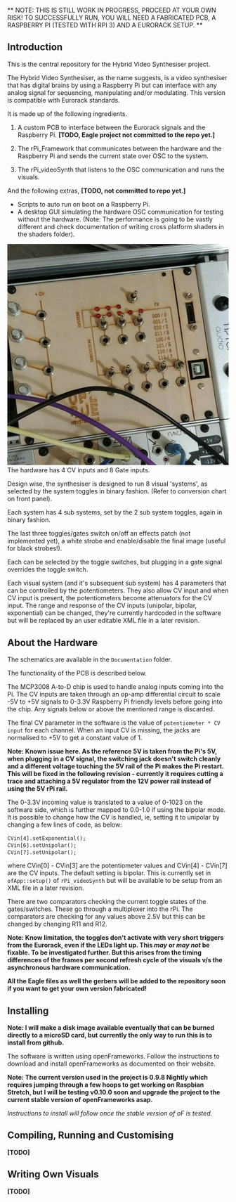 ** NOTE: THIS IS STILL WORK IN PROGRESS, PROCEED AT YOUR OWN RISK! TO SUCCESSFULLY RUN, YOU WILL NEED A FABRICATED PCB, A RASPBERRY PI (TESTED WITH RPI 3) AND A EURORACK SETUP. **

## Introduction
This is the central repository for the Hybrid Video Synthesiser project.

The Hybrid Video Synthesiser, as the name suggests, is a video synthesiser that has digital brains by using a Raspberry Pi but can interface with any analog signal for sequencing, manipulating and/or modulating. This version is compatible with Eurorack standards.

It is made up of the following ingredients.
1. A custom PCB to interface between the Eurorack signals and the Raspberry Pi.
**[TODO, Eagle project not committed to the repo yet.]**

2. The rPi_Framework that communicates between the hardware and the Raspberry Pi and sends the current state over OSC to the system.

3. The rPi_videoSynth that listens to the OSC communication and runs the visuals.

And the following extras, **[TODO, not committed to repo yet.]**
* Scripts to auto run on boot on a Raspberry Pi.
* A desktop GUI simulating the hardware OSC communication for testing without the hardware. (Note: The performance is going to be vastly different and check documentation of writing cross platform shaders in the shaders folder).

![Front Panel](Documentation/frontpanel.jpeg?raw=true "Front Panel")
The hardware has 4 CV inputs and 8 Gate inputs.

Design wise, the synthesiser is designed to run 8 visual 'systems', as selected by the system toggles in binary fashion. (Refer to conversion chart on front panel).

Each system has 4 sub systems, set by the 2 sub system toggles, again in binary fashion.

The last three toggles/gates switch on/off an effects patch (not implemented yet), a white strobe and enable/disable the final image (useful for black strobes!).

Each can be selected by the toggle switches, but plugging in a gate signal overrides the toggle switch.

Each visual system (and it's subsequent sub system) has 4 parameters that can be controlled by the potentiometers. They also allow CV input and when CV input is present, the potentiometers become attenuators for the CV input. The range and response of the CV inputs (unipolar, bipolar, exponential) can be changed, they're currently hardcoded in the software but will be replaced by an user editable XML file in a later revision.

## About the Hardware
The schematics are available in the `Documentation` folder.

The functionality of the PCB is described below.

The MCP3008 A-to-D chip is used to handle analog inputs coming into the Pi. The CV inputs are taken through an op-amp differential circuit to scale -5V to +5V signals to 0-3.3V Raspberry Pi friendly levels before going into the chip. Any signals below or above the mentioned range is discarded.

The final CV parameter in the software is the value of `potentiometer * CV input` for each channel. When an input CV is missing, the jacks are normalised to +5V to get a constant value of 1.

**Note: Known issue here. As the reference 5V is taken from the Pi's 5V, when plugging in a CV signal, the switching jack doesn't switch cleanly and a different voltage touching the 5V rail of the Pi makes the Pi restart. This will be fixed in the following revision - currently it requires cutting a trace and attaching a 5V regulator from the 12V power rail instead of using the 5V rPi rail.**

The 0-3.3V incoming value is translated to a value of 0-1023 on the software side, which is further mapped to 0.0-1.0 if using the bipolar mode. It is possible to change how the CV is handled, ie, setting it to unipolar by changing a few lines of code, as below:

```
CVin[4].setExponential();
CVin[6].setUnipolar();
CVin[7].setUnipolar();
```

where CVin[0] - CVin[3] are the potentiometer values and CVin[4] - CVin[7] are the CV inputs. The default setting is bipolar. This is currently set in `ofApp::setup()` of `rPi_videoSynth` but will be available to be setup from an XML file in a later revision.

There are two comparators checking the current toggle states of the gates/switches. These go through a multiplexer into the rPi. The comparators are checking for any values above 2.5V but this can be changed by changing R11 and R12.

**Note: Know limitation, the toggles don't activate with very short triggers from the Eurorack, even if the LEDs light up. This _may_ or _may not_ be fixable. To be investigated further. But this arises from the timing differences of the frames per second refresh cycle of the visuals v/s the asynchronous hardware communication.**

**All the Eagle files as well the gerbers will be added to the repository soon if you want to get your own version fabricated!**

## Installing
**Note: I will make a disk image available eventually that can be burned directly to a microSD card, but currently the only way to run this is to install from github.**

The software is written using openFrameworks. Follow the instructions to download and install openFrameworks as documented on their website.

**Note: The current version used in the project is 0.9.8 Nightly which requires jumping through a few hoops to get working on Raspbian Stretch, but I will be testing v0.10.0 soon and upgrade the project to the current stable version of openFrameworks asap.**

*Instructions to install will follow once the stable version of oF is tested.*

## Compiling, Running and Customising
**[TODO]**

## Writing Own Visuals
**[TODO]**
